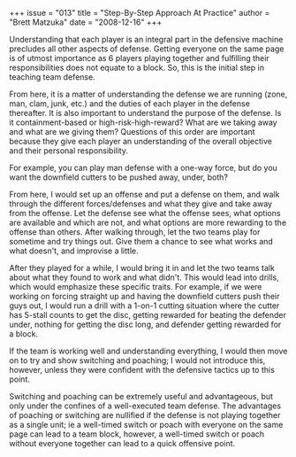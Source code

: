 +++
issue = "013"
title = "Step-By-Step Approach At Practice"
author = "Brett Matzuka"
date = "2008-12-16"
+++

Understanding that each player is an integral part in the defensive machine
precludes all other aspects of defense. Getting everyone on the same page is
of utmost importance as 6 players playing together and fulfilling their
responsibilities does not equate to a block. So, this is the initial step in
teaching team defense.  
  
From here, it is a matter of understanding the defense we are running (zone,
man, clam, junk, etc.) and the duties of each player in the defense
thereafter. It is also important to understand the purpose of the defense. Is
it containment-based or high-risk-high-reward? What are we taking away and
what are we giving them? Questions of this order are important because they
give each player an understanding of the overall objective and their personal
responsibility.  
  
For example, you can play man defense with a one-way force, but do you want
the downfield cutters to be pushed away, under, both?  
  
From here, I would set up an offense and put a defense on them, and walk
through the different forces/defenses and what they give and take away from
the offense. Let the defense see what the offense sees, what options are
available and which are not, and what options are more rewarding to the
offense than others. After walking through, let the two teams play for
sometime and try things out. Give them a chance to see what works and what
doesn't, and improvise a little.  
  
After they played for a while, I would bring it in and let the two teams talk
about what they found to work and what didn't. This would lead into drills,
which would emphasize these specific traits. For example, if we were working
on forcing straight up and having the downfield cutters push their guys out, I
would run a drill with a 1-on-1 cutting situation where the cutter has 5-stall
counts to get the disc, getting rewarded for beating the defender under,
nothing for getting the disc long, and defender getting rewarded for a block.  
  
If the team is working well and understanding everything, I would then move on
to try and show switching and poaching; I would not introduce this, however,
unless they were confident with the defensive tactics up to this point.  
  
Switching and poaching can be extremely useful and advantageous, but only
under the confines of a well-executed team defense. The advantages of poaching
or switching are nullified if the defense is not playing together as a single
unit; ie a well-timed switch or poach with everyone on the same page can lead
to a team block, however, a well-timed switch or poach without everyone
together can lead to a quick offensive point.
